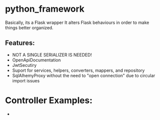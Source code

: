 # python_framework
Basically, its a Flask wrapper
It alters Flask behaviours in order to make things better organized.

## Features:
- NOT A SINGLE SERIALIZER IS NEEDED!
- OpenApiDocumentation 
- JwtSecutiry
- Suport for services, helpers, converters, mappers, and repository
- SqlAlhemyProxy without the need to "open connection" due to circular import issues

# Controller Examples:
- 

